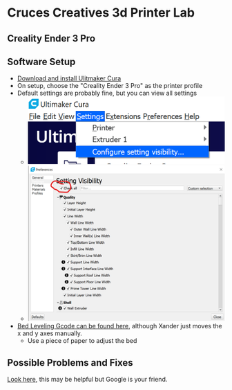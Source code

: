 # Cruces Creatives 3d Printer Lab
## Creality Ender 3 Pro


## Software Setup

- [Download and install Ulitmaker Cura](https://ultimaker.com/software/ultimaker-cura)
- On setup, choose the "Creality Ender 3 Pro" as the printer profile
- Default settings are probably fine, but you can view all settings 
    - ![alt text](./pics/settings.png "Click on settings > Configure setting visibility")
    - ![alt text](./pics/visibility.png "Click Check All")
- [Bed Leveling Gcode can be found here](https://www.thingiverse.com/thing:3235018), although Xander just moves the x and y axes manually.
    - Use a piece of paper to adjust the bed


## Possible Problems and Fixes

[Look here](https://www.matterhackers.com/articles/3d-printer-troubleshooting-guide), this may be helpful but Google is your friend.

